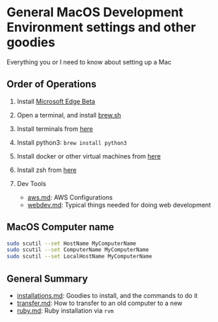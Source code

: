 # General MacOS Development Environment settings and other goodies

Everything you or I need to know about setting up a Mac

## Order of Operations

1. Install [Microsoft Edge Beta](https://www.microsoftedgeinsider.com/en-us/download)
2. Open a terminal, and install [brew.sh](https://brew.sh/)
3. Install terminals from [here](/terminals.md)
4. Install python3: `brew install python3`
5. Install docker or other virtual machines from [here](/vm.md)
6. Install zsh from [here](/zsh.md)
7. Dev Tools

   - [aws.md](/aws.md): AWS Configurations
   - [webdev.md](/webdev.md): Typical things needed for doing web development

## MacOS Computer name

```bash
sudo scutil --set HostName MyComputerName
sudo scutil --set ComputerName MyComputerName
sudo scutil --set LocalHostName MyComputerName
```

## General Summary

- [installations.md](/installations.md): Goodies to install, and the commands to do it
- [transfer.md](/transfer.md): How to transfer to an old computer to a new
- [ruby.md](/ruby.md): Ruby installation via `rvm`
